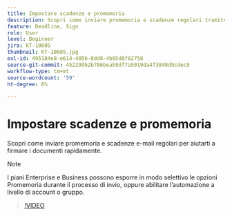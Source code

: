 ```yaml
---
title: Impostare scadenze e promemoria
description: Scopri come inviare promemoria e scadenze regolari tramite e-mail per far firmare i tuoi documenti rapidamente
feature: Deadline, Sign
role: User
level: Beginner
jira: KT-10605
thumbnail: KT-10605.jpg
exl-id: 495184e8-e614-405b-8dd8-4b85d8f82758
source-git-commit: 452299b2b786beab9df7a5019da4f3840d9cdec9
workflow-type: tm+mt
source-wordcount: '59'
ht-degree: 6%

---
```


# Impostare scadenze e promemoria

Scopri come inviare promemoria e scadenze e-mail regolari per aiutarti a firmare i documenti rapidamente.

>[!NOTE]
>
>I piani Enterprise e Business possono esporre in modo selettivo le opzioni Promemoria durante il processo di invio, oppure abilitare l’automazione a livello di account o gruppo.

>[!VIDEO](https://video.tv.adobe.com/v/3411445?quality=12&learn=on&hidetitle=true)

